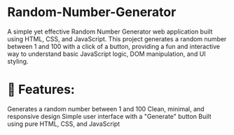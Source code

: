 # Random-Number-Generator

A simple yet effective Random Number Generator web application built using HTML, CSS, and JavaScript. This project generates a random number between 1 and 100 with a click of a button, providing a fun and interactive way to understand basic JavaScript logic, DOM manipulation, and UI styling.

# 🚀 Features:

Generates a random number between 1 and 100
Clean, minimal, and responsive design
Simple user interface with a "Generate" button
Built using pure HTML, CSS, and JavaScript
